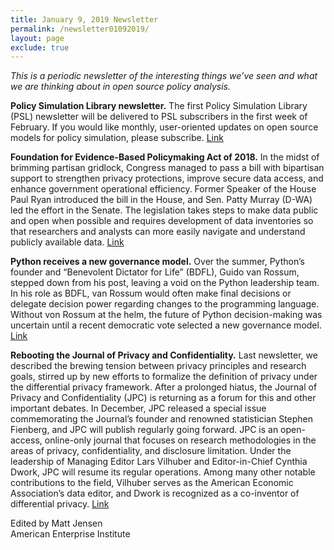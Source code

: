 ```yaml
---
title: January 9, 2019 Newsletter
permalink: /newsletter01092019/
layout: page
exclude: true
---
```

*This is a periodic newsletter of the interesting things we’ve seen and what we are thinking about in open source policy analysis.*

**Policy Simulation Library newsletter.** The first Policy Simulation Library (PSL) newsletter will be delivered to PSL subscribers in the first week of February. If you would like monthly, user-oriented updates on open source models for policy simulation, please subscribe. [Link](https://www.pslmodels.org)

**Foundation for Evidence-Based Policymaking Act of 2018.** In the midst of brimming partisan gridlock, Congress managed to pass a bill with bipartisan support to strengthen privacy protections, improve secure data access, and enhance government operational efficiency.  Former Speaker of the House Paul Ryan introduced the bill in the House, and Sen. Patty Murray (D-WA) led the effort in the Senate. The legislation takes steps to make data public and open when possible and requires development of data inventories so that researchers and analysts can more easily navigate and understand publicly available data. [Link](https://www.congress.gov/bill/115th-congress/house-bill/4174/)

**Python receives a new governance model.** Over the summer, Python’s founder and “Benevolent Dictator for Life” (BDFL), Guido van Rossum, stepped down from his post, leaving a void on the Python leadership team. In his role as BDFL, van Rossum would often make final decisions or delegate decision power regarding changes to the programming language. Without von Rossum at the helm, the future of Python decision-making was uncertain until a recent democratic vote selected a new governance model. [Link](https://lwn.net/Articles/775105/)

**Rebooting the Journal of Privacy and Confidentiality.** Last newsletter, we described the brewing tension between privacy principles and research goals, stirred up by new efforts to formalize the definition of privacy under the differential privacy framework. After a prolonged hiatus, the Journal of Privacy and Confidentiality (JPC) is returning as a forum for this and other important debates. In December, JPC released a special issue commemorating the Journal’s founder and renowned statistician Stephen Fienberg, and JPC will publish regularly going forward. JPC is an open-access, online-only journal that focuses on research methodologies in the areas of privacy, confidentiality, and disclosure limitation. Under the leadership of Managing Editor Lars Vilhuber and Editor-in-Chief Cynthia Dwork, JPC will resume its regular operations. Among many other notable contributions to the field, Vilhuber serves as the American Economic Association’s data editor, and Dwork is recognized as a co-inventor of differential privacy. [Link](https://journalprivacyconfidentiality.org/index.php/jpc/article/view/706/662)

Edited by Matt Jensen
<br>
American Enterprise Institute

<br>

<script style="margin-left:-50px" src="//hello.aei.org/js/forms2/js/forms2.min.js"></script>
<form style="margin-left:-50px" id="mktoForm_1256"></form>
<script style="margin-left:-50px" >MktoForms2.loadForm("//app-sj19.marketo.com", "475-PBQ-971", 1256);</script>